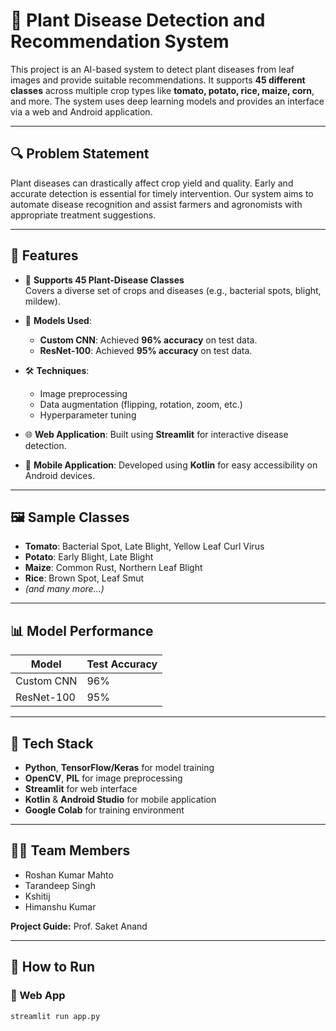 # 🌿 Plant Disease Detection and Recommendation System

This project is an AI-based system to detect plant diseases from leaf images and provide suitable recommendations. It supports **45 different classes** across multiple crop types like **tomato, potato, rice, maize, corn**, and more. The system uses deep learning models and provides an interface via a web and Android application.

---

## 🔍 Problem Statement

Plant diseases can drastically affect crop yield and quality. Early and accurate detection is essential for timely intervention. Our system aims to automate disease recognition and assist farmers and agronomists with appropriate treatment suggestions.

---

## 🚀 Features

- 🔬 **Supports 45 Plant-Disease Classes**  
  Covers a diverse set of crops and diseases (e.g., bacterial spots, blight, mildew).

- 🧠 **Models Used**:
  - **Custom CNN**: Achieved **96% accuracy** on test data.
  - **ResNet-100**: Achieved **95% accuracy** on test data.

- 🛠 **Techniques**:
  - Image preprocessing
  - Data augmentation (flipping, rotation, zoom, etc.)
  - Hyperparameter tuning

- 🌐 **Web Application**:
  Built using **Streamlit** for interactive disease detection.

- 📱 **Mobile Application**:
  Developed using **Kotlin** for easy accessibility on Android devices.

---

## 🖼 Sample Classes

- **Tomato**: Bacterial Spot, Late Blight, Yellow Leaf Curl Virus  
- **Potato**: Early Blight, Late Blight  
- **Maize**: Common Rust, Northern Leaf Blight  
- **Rice**: Brown Spot, Leaf Smut  
- _(and many more...)_

---

## 📊 Model Performance

| Model       | Test Accuracy |
|-------------|---------------|
| Custom CNN  | 96%           |
| ResNet-100  | 95%           |

---

## 🧰 Tech Stack

- **Python**, **TensorFlow/Keras** for model training  
- **OpenCV**, **PIL** for image preprocessing  
- **Streamlit** for web interface  
- **Kotlin** & **Android Studio** for mobile application  
- **Google Colab** for training environment  

---

## 👨‍💻 Team Members

- Roshan Kumar Mahto  
- Tarandeep Singh  
- Kshitij  
- Himanshu Kumar  

**Project Guide:** Prof. Saket Anand

---

## 📝 How to Run

### 🔧 Web App
```bash
streamlit run app.py
